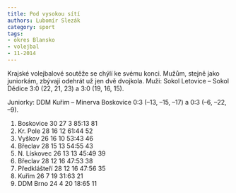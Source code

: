 ```yaml
---
title: Pod vysokou sítí
authors: Lubomír Slezák
category: sport
tags:
- okres Blansko
- volejbal
- 11-2014
---
```


Krajské volejbalové soutěže se chýlí ke svému konci. Mužům, stejně jako juniorkám, zbývají odehrát už jen dvě dvojkola.
Muži: Sokol Letovice – Sokol Dědice 3:0 (22, 21, 23) a 3:0 (19, 16, 15).

Juniorky: DDM Kuřim – Minerva Boskovice 0:3 (–13, –15, –17) a 0:3 (–6, –22, –9).

1. Boskovice 	30 27 3 	85:13 	81
2. Kr. Pole 	28 16 12 	61:44 	52
3. Vyškov 	26 16 10 	53:43 	46
4. Břeclav 	28 15 13 	54:55 	43
5. N. Lískovec 	26 13 13 	45:49 	39
6. Břeclav 	28 12 16 	47:53 	38
7. Předklášteří 	28 12 16 	47:56 	35
8. Kuřim 	26 7 19 	31:63 	21
9. DDM Brno 	24 4 20 	18:65 	11